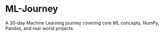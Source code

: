 # ML-Journey
A 30-day Machine Learning journey covering core ML concepts, NumPy, Pandas, and real-world projects.
